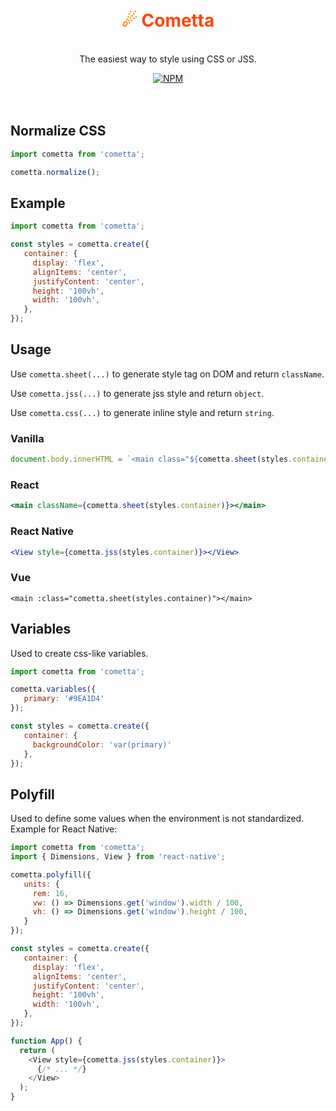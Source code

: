 <div align="center">
  <h1 style="color: #FF4500;">
    <br>
    <span style="color: #FF8C00;">☄</span> Cometta
    <br>
  </h1>

  <p>
    <br>
    The easiest way to style using CSS or JSS.
    <br>
  </p>

  <a href="https://www.npmjs.com/package/cometta">
   <img src="https://img.shields.io/npm/v/cometta.svg" alt="NPM" />
  </a>
</div>

<br>
<br>

## Normalize CSS

```js
import cometta from 'cometta';

cometta.normalize();
```

## Example

```js
import cometta from 'cometta';

const styles = cometta.create({
   container: {
     display: 'flex',
     alignItems: 'center',
     justifyContent: 'center',
     height: '100vh',
     width: '100vh',
   },
});

```

## Usage

Use `cometta.sheet(...)` to generate style tag on DOM and return `className`.

Use `cometta.jss(...)` to generate jss style and return `object`.

Use `cometta.css(...)` to generate inline style and return `string`.

### Vanilla
```jsx
document.body.innerHTML = `<main class="${cometta.sheet(styles.container)}"></main>`
```

### React

```jsx
<main className={cometta.sheet(styles.container)}></main>
```

### React Native

```jsx
<View style={cometta.jss(styles.container)}></View>
```

### Vue

```vue
<main :class="cometta.sheet(styles.container)"></main>
```

## Variables

Used to create css-like variables.

```js
import cometta from 'cometta';

cometta.variables({
   primary: '#9EA1D4'
});

const styles = cometta.create({
   container: {
     backgroundColor: 'var(primary)'
   },
});
```


## Polyfill

Used to define some values when the environment is not standardized. Example for React Native:

```js
import cometta from 'cometta';
import { Dimensions, View } from 'react-native';

cometta.polyfill({
   units: {
     rem: 16,
     vw: () => Dimensions.get('window').width / 100,
     vh: () => Dimensions.get('window').height / 100,
   }
});

const styles = cometta.create({
   container: {
     display: 'flex',
     alignItems: 'center',
     justifyContent: 'center',
     height: '100vh',
     width: '100vh',
   },
});

function App() {
  return (
    <View style={cometta.jss(styles.container)}>
      {/* ... */}
    </View>
  );
}

```

